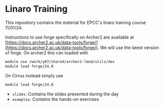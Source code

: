 # Linaro Training

This repository contains the material for EPCC's linaro training course 11/01/24.

Instructions to use forge specifically on Archer2 are available at [https://docs.archer2.ac.uk/data-tools/forge/](https://docs.archer2.ac.uk/data-tools/forge/). 
We will use the latest version of forge. 
On archer2 this can loaded with 

```bash
module use /work/y07/shared/archer2-lmod/utils/dev
module load forge/24.0
```
On Cirrus instead simply use 

```bash
module load forge/24.0
```


- `slides`: Contains the slides presented during the day
- `examples`: Contains the hands-on exercises